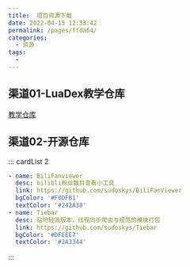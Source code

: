 ```yaml
---
title:  项目资源下载
date: 2022-04-15 12:33:42
permalink: /pages/ffda64/
categories:
  - 资源
tags:
  - 
---
```

 
## 渠道01-LuaDex教学仓库

[教学仓库](https://gitlab.com/45iron/LuaRes)



## 渠道02-开源仓库
::: cardList 2
```yaml
- name: BiliFanviewer
  desc: bilibli粉丝数目查看小工具
  link: https://github.com/sudoskys/BiliFanViewer
  bgColor: '#F0DFB1'
  textColor: '#242A38'
- name: Tiebar
  desc: 贴吧轻简版本，线程同步爬虫与规范的模块打包
  link: https://github.com/sudoskys/Tiebar
  bgColor: '#DFEEE7'
  textColor: '#2A3344'
```
:::
